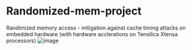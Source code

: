 # Randomized-mem-project
Randimized memory access - mitigation against cache timing attacks on embedded hardware (with hardware acclerations on Tensilica Xtensa processors)
![image](https://github.com/Noam32/Randomized-mem-project/assets/104763917/5529855c-6898-4f9a-9da9-302164814dbf)
